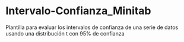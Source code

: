 # Intervalo-Confianza_Minitab
Plantilla para evaluar los intervalos de confianza de una serie de datos usando una distribución t con 95% de confianza

